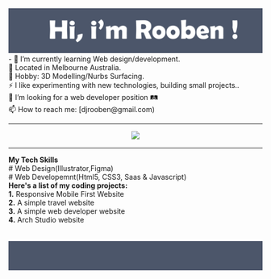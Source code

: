 <img src= "https://github.com/Rooben-s/Rooben-s/blob/main/hero.svg">
- 🌱 I’m currently learning Web design/development.
<br>
🔭 Located in Melbourne Australia.
<br>
💬 Hobby: 3D Modelling/Nurbs Surfacing.
<br>
⚡ I like experimenting with new technologies, building small projects..
<br>
🤔 I’m looking for a web developer position 🛤
<br>
📫 How to reach me: [djrooben@gmail.com)
<hr>

<p align="center">
<img src= "https://github-readme-stats.vercel.app/api?username=rooben-s&show_icons=true&theme=nord">
</p>
<hr>
<strong>My Tech Skills</strong>
<br>
 # Web Design(Illustrator,Figma)
<br>
 # Web Developemnt(Html5, CSS3, Saas & Javascript)
<br>
<strong>Here's a list of my coding projects:</strong>
<br>
<strong>1.</strong> Responsive Mobile First Website
<br>
<strong>2.</strong> A simple travel website
<br>
<strong>3.</strong> A simple web developer website
<br>
<strong>4.</strong> Arch Studio website 

<br>
<br>
<br>






<img src= "https://github.com/Rooben-s/Rooben-s/blob/main/bottom.svg">
